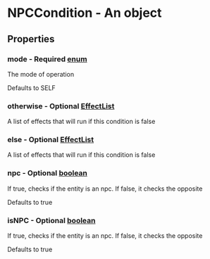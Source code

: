 

# NPCCondition - An object



## Properties



### mode - Required [enum](enum)



 The mode of operation



Defaults to SELF



### otherwise - Optional [EffectList](EffectList)



 A list of effects that will run if this condition is false



### else - Optional [EffectList](EffectList)



 A list of effects that will run if this condition is false



### npc - Optional [boolean](boolean)



 If true, checks if the entity is an npc. If false, it checks the opposite



Defaults to true



### isNPC - Optional [boolean](boolean)



 If true, checks if the entity is an npc. If false, it checks the opposite



Defaults to true

